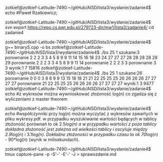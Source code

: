 zotkief@zotkief-Latitude-7490:~/gitHub/AISD/lista3/wysłanie/zadanie4$ echo #Paweł Rzatkiewicz;

zotkief@zotkief-Latitude-7490:~/gitHub/AISD/lista3/wysłanie/zadanie4$ svn export https://repo.cs.pwr.edu.pl/279723-dir/mw1/lista3/zadanie4/
cd zadanie4

zotkief@zotkief-Latitude-7490:~/gitHub/AISD/lista3/wysłanie/zadanie4$ g++ binaryS.cpp -o bs
zotkief@zotkief-Latitude-7490:~/gitHub/AISD/lista3/wysłanie/zadanie4$ ./bs 25 1
szukane:3
porownanie
2 2 2 3 3 4 5 8 9 9 11 14 15 16 18 23 24 27 27 27 28 28 28 28 28 29 
porownanie
2 2 2 3 3 4 5 8 9 9 11 14 
porownanie
2 2 2 3 3 
porownanie
3 3 
wynik:1
7 15816
zotkief@zotkief-Latitude-7490:~/gitHub/AISD/lista3/wysłanie/zadanie4$ ./bs 25 1
szukane:26
porownanie
0 0 0 3 8 8 9 9 13 15 18 18 21 21 22 25 25 25 26 26 26 26 27 27 27 27 
porownanie
21 22 25 25 25 26 26 26 26 27 27 27 27 
wynik:1
3 9477
zotkief@zotkief-Latitude-7490:~/gitHub/AISD/lista3/wysłanie/zadanie4$ echo #z wykresów móżna wywnioskować złożoność log(n) co zgadza się z wyliczeniami z master theorem

zotkief@zotkief-Latitude-7490:~/gitHub/AISD/lista3/wysłanie/zadanie4$ echo #współczynniki przy log(n) można wyczytać z wykresów zawartych w pliku wykresy.pdf. w przypadku wyszukiwanie wartości będących w tablicy złożoność porównań to ok 2.5*log(n) a w przypadku wartości z poza tablicy dokładna złożoność jest zależna od wielkości tablicy i oscyluje między 2.9*log(n) i 3.1*log(n). Dokładne złożoności w przypadku czasu to ok 70*log(n) - 90*log(n) (wynik w milisekundach).

zotkief@zotkief-Latitude-7490:~/gitHub/AISD/lista3/wysłanie/zadanie4$  tmux capture-pane -p -S'-' -E'-' -J > sprawozdanie.md
















